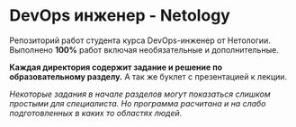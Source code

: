 # DevOps инженер - Netology
Репозиторий работ студента курса DevOps-инженер от Нетологии.    
Выполнено **100%** работ включая необязательные и дополнительные.

**Каждая директория содержит задание и решение по образовательному разделу.** А так же буклет с презентацией к лекции.

*Некоторые задания в начале разделов могут показаться слишком простыми для специалиста. Но программа расчитана и на слабо подготовленных в каких то областях людей.*
